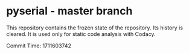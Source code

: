 # pyserial - master branch

This repository contains the frozen state of the repository.
Its history is cleared. It is used only for static code
analysis with Codacy.

Commit Time: 1711603742